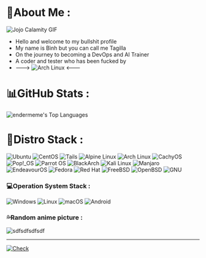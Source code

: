 # 💫About Me :
![Jojo Calamity GIF](https://media.tenor.com/FERbWoosBFIAAAAM/jojo-calamity.gif)
- Hello and welcome to my bullshit profile
- My name is Bình but you can call me Tagilla
- On the journey to becoming a DevOps and AI Trainer
- A coder and tester who has been fucked by
- ---> ![Arch Linux](https://img.shields.io/badge/Arch%20Linux-1793D1?style=for-the-badge&logo=arch-linux&logoColor=white) <---

# 📊GitHub Stats :
![endermeme's Top Languages](https://github-readme-stats.vercel.app/api/top-langs/?username=endermeme&theme=tokyonight&show_icons=true&hide_border=true&layout=compact&langs_count=10&card_width=445)

# 🐧Distro Stack :
![Ubuntu](https://img.shields.io/badge/Ubuntu-E95420?style=for-the-badge&logo=ubuntu&logoColor=white) 
![CentOS](https://img.shields.io/badge/CentOS-262577?style=for-the-badge&logo=centos&logoColor=white) 
![Tails](https://img.shields.io/badge/Tails-562473?style=for-the-badge&logo=tails&logoColor=white) 
![Alpine Linux](https://img.shields.io/badge/Alpine%20Linux-0D597F?style=for-the-badge&logo=alpine-linux&logoColor=white) 
![Arch Linux](https://img.shields.io/badge/Arch%20Linux-1793D1?style=for-the-badge&logo=arch-linux&logoColor=white) 
![CachyOS](https://img.shields.io/badge/CachyOS-562A76?style=for-the-badge&logo=cachy-os&logoColor=white) 
![Pop!_OS](https://img.shields.io/badge/Pop!_OS-48B9C7?style=for-the-badge&logo=pop-os&logoColor=white) 
![Parrot OS](https://img.shields.io/badge/Parrot%20OS-00b3be?style=for-the-badge&logo=parrot-os&logoColor=white) 
![BlackArch](https://img.shields.io/badge/BlackArch-111111?style=for-the-badge&logo=blackarch&logoColor=white) 
![Kali Linux](https://img.shields.io/badge/Kali%20Linux-557C94?style=for-the-badge&logo=kali-linux&logoColor=white) 
![Manjaro](https://img.shields.io/badge/Manjaro-35BF5C?style=for-the-badge&logo=manjaro&logoColor=white) 
![EndeavourOS](https://img.shields.io/badge/EndeavourOS-7C7C7C?style=for-the-badge&logo=endeavour&logoColor=white) 
![Fedora](https://img.shields.io/badge/Fedora-51A2DA?style=for-the-badge&logo=fedora&logoColor=white) 
![Red Hat](https://img.shields.io/badge/Red%20Hat-EE0000?style=for-the-badge&logo=redhat&logoColor=white) 
![FreeBSD](https://img.shields.io/badge/FreeBSD-A81D33?style=for-the-badge&logo=freebsd&logoColor=white) 
![OpenBSD](https://img.shields.io/badge/OpenBSD-F28000?style=for-the-badge&logo=openbsd&logoColor=white) 
![GNU](https://img.shields.io/badge/GNU-4B8000?style=for-the-badge&logo=gnu&logoColor=white)
### 💻Operation System Stack :
![Windows](https://img.shields.io/badge/Windows-0078D6?style=for-the-badge&logo=windows&logoColor=white)
![Linux](https://img.shields.io/badge/Linux-%23FCC624.svg?style=for-the-badge&logo=linux&logoColor=black) 
![macOS](https://img.shields.io/badge/mac%20os-000000?style=for-the-badge&logo=macos&logoColor=F0F0F0)
![Android](https://img.shields.io/badge/Android-3DDC84?style=for-the-badge&logo=android&logoColor=white)


### 💦Random anime picture :

![sdfsdfsdfsdf](https://waifu-getter.vercel.app/sfw/random)

---

[![Check](https://visitcount.itsvg.in/api?id=endermeme&label=Profile%20Views&pretty=false)](https://visitcount.itsvg.in)

